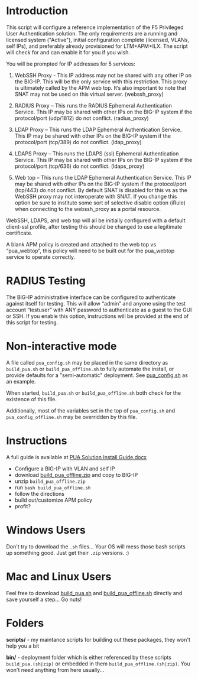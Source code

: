 # Introduction

This script will configure a reference implementation of the F5 Privileged User Authentication
solution. The only requirements are a running and licensed system ("Active"), initial configuration complete (licensed, VLANs, self IPs), and preferably already provisioned for LTM+APM+ILX. The script will check for and can enable it for you if you wish.

You will be prompted for IP addresses for 5 services:

1. WebSSH Proxy - This IP address may not be shared with any other IP on the BIG-IP. This will be the only service with this restriction. This proxy is ultimately called by the APM web top. It’s also important to note that SNAT may not be used on this virtual server. (webssh_proxy)

2. RADIUS Proxy – This runs the RADIUS Ephemeral Authentication Service. This IP may be shared with other IPs on the BIG-IP system if the protocol/port (udp/1812) do not conflict. (radius_proxy)

3. LDAP Proxy – This runs the LDAP Ephemeral Authentication Service. This IP may be shared with other IPs on the BIG-IP system if the protocol/port (tcp/389) do not conflict. (ldap_proxy)

4. LDAPS Proxy – This runs the LDAPS (ssl) Ephemeral Authentication Service. This IP may be shared with other IPs on the BIG-IP system if the protocol/port (tcp/636) do not conflict. (ldaps_proxy)

5. Web top – This runs the LDAP Ephemeral Authentication Service. This IP may be shared with other IPs on the BIG-IP system if the protocol/port (tcp/443) do not conflict. By default SNAT is disabled for this vs as the WebSSH proxy may not interoperate with SNAT. If you change this option be sure to institute some sort of selective disable option (iRule) when connecting to the webssh_proxy as a portal resource.

WebSSH, LDAPS, and web top will all be initially configured with a default client-ssl profile, after testing this should be changed to use a legitimate certificate.

A blank APM policy is created and attached to the web top vs “pua_webtop”, this policy will need to be built out for the pua_webtop service to operate correctly.

# RADIUS Testing

The BIG-IP administrative interface can be configured to authenticate against itself for testing. This will allow “admin” and anyone using the test account “testuser” with ANY password to authenticate as a guest to the GUI or SSH. If you enable this option, instructions will be provided at the end of this script for testing.

# Non-interactive mode
A file called `pua_config.sh` may be placed in the same directory as `build_pua.sh` or `build_pua_offline.sh` to fully automate the install, or provide defaults for a "semi-automatic" deployment. See [pua_config.sh](https://github.com/billchurch/f5-pua/blob/master/pua_config.sh) as an example.

When started, `build_pua.sh` or `build_pua_offline.sh` both check for the existence of this file.

Additionally, most of the variables set in the top of `pua_config.sh` and `pua_config_offline.sh` may be overridden by this file.

# Instructions
A full guide is available at [PUA Solution Install Guide.docx](https://raw.githubusercontent.com/billchurch/f5-pua/master/docs/PUA%20Solution%20Install%20Guide.docx)

- Configure a BIG-IP with VLAN and self IP
- download [build_pua_offline.zip](https://github.com/billchurch/f5-pua/blob/master/build_pua.zip) and copy to BIG-IP
- unzip `build_pua_offline.zip`
- run `bash build_pua_offline.sh`
- follow the directions
- build out/customize APM policy
- profit?

# Windows Users

Don't try to download the `.sh` files... Your OS will mess those bash scripts up something good. Just get their `.zip` versions. :)

# Mac and Linux Users

Feel free to download [build_pua.sh](https://github.com/billchurch/f5-pua/blob/master/bin/build_pua.sh) and [build_pua_offline.sh](https://github.com/billchurch/f5-pua/blob/master/bin/build_pua_offline.sh) directly and save yourself a step... Go nuts!

# Folders
**scripts/** - my maintance scripts for building out these packages, they won't help you a bit

**bin/** - deployment folder which is either referenced by these scripts `build_pua.(sh|zip)` or embedded in them `build_pua_offline.(sh|zip)`. You won't need anything from here usually...
